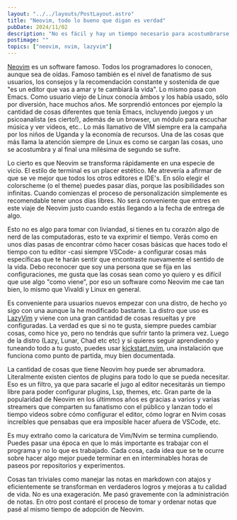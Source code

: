 ```yaml
---
layout: "../../layouts/PostLayout.astro"
title: "Neovim, todo lo bueno que digan es verdad"
pubDate: 2024/11/02
description: "No es fácil y hay un tiempo necesario para acostumbrarse y avanzar un poco, sin embargo cuando empiezas a despegar de verdad te gusta el editor. Es como en la antiguedad, cuando conocías un software y lo usabas con entusiasmo y dedicación, incluso con cariño."
postimage: ""
topics: ["neovim, nvim, lazyvim"]
---
```


[Neovim](https://neovim.io) es un software famoso. Todos los programadores lo conocen, aunque sea de oídas. Famoso también es el nivel de fanatismo de sus usuarios, los consejos y la recomendación constante y sostenida de que "es un editor que vas a amar y te cambiará la vida". Lo mismo pasa con Emacs. Como usuario viejo de Linux conocía ámbos y los había usado, sólo por diversión, hace muchos años. Me sorprendió entonces por ejemplo la cantidad de cosas diferentes que tenía Emacs, incluyendo juegos y un psicoanalista (es cierto!), además de un browser, un módulo para escuchar música y ver videos, etc.. Lo más llamativo de VIM siempre era la campaña por los niños de Uganda y la economía de recursos. Una de las cosas que más llama la atención siempre de Linux es como se cargan las cosas, uno se acostumbra y al final una milésima de segundo se sufre.

Lo cierto es que Neovim se transforma rápidamente en una especie de vicio. El estilo de terminal es un placer estético. Me atrevería a afirmar de que se ve mejor que todos los otros editores e IDE's. En sólo elegir el colorscheme (o el theme) puedes pasar días, porque las posibilidades son infinitas. Cuando comienzas el proceso de personalización simplemente es recomendable tener unos días libres. No será conveniente que entres en este viaje de Neovim justo cuando estás llegando a la fecha de entrega de algo.

Esto no es algo para tomar con liviandad, si tienes en tu corazón algo de nerd de las computadoras, esto te va exprimir el tiempo. Verás como en unos días pasas de encontrar cómo hacer cosas básicas que haces todo el tiempo con tu editor -casi siempre VSCode- a configurar cosas más específicas que te harán sentir que encontraste nuevamente el sentido de la vida. Debo reconocer que soy una persona que se fija en las configuraciones, me gusta que las cosas sean como yo quiero y es difícil que use algo "como viene", por eso un software como Neovim me cae tan bien, lo mismo que Vivaldi y Linux en general.

Es conveniente para usuarios nuevos empezar con una distro, de hecho yo sigo con una aunque la he modificado bastante. La distro que uso es [LazyVim](https://www.lazyvim.org) y viene con una gran cantidad de cosas resueltas y pre configuradas. La verdad es que si no te gusta, siempre puedes cambiar cosas, como hice yo, pero no tendrás que sufrir tanto la primera vez. Luego de la distro (Lazy, Lunar, Chad etc etc) y si quieres seguir aprendiendo y tuneando todo a tu gusto, puedes usar [kickstart.nvim](https://github.com/nvim-lua/kickstart.nvim), una instalación que funciona como punto de partida, muy bien documentada.

La cantidad de cosas que tiene Neovim hoy puede ser abrumadora. Literalmente existen cientos de plugins para todo lo que se pueda necesitar. Eso es un filtro, ya que para sacarle el jugo al editor necesitarás un tiempo libre para poder configurar plugins, Lsp, themes, etc. Gran parte de la popularidad de Neovim en los últimmos años es gracias a varios y varias streamers que comparten su fanatismo con el público y lanzan todo el tiempo videos sobre cómo configurar el editor, cómo lograr en Nvim cosas increíbles que pensabas que era imposible hacer afuera de VSCode, etc.

Es muy extraño como la caricatura de Vim/Nvim se termina cumpliendo. Puedes pasar una época en que lo más importante es trabajar con el programa y no lo que es trabajado. Cada cosa, cada idea que se te ocurre sobre hacer algo mejor puede terminar en en interminables horas de paseos por repositorios y experimentos. 

Cosas tan triviales como manejar las notas en markdown con atajos y eficientemente se transforman en verdaderos logros y mejoras a tu calidad de vida. No es una exageración. Me pasó gravemente con la administración de notas. En otro post contaré el proceso de tomar y ordenar notas que pasé al mismo tiempo de adopción de Neovim. 
